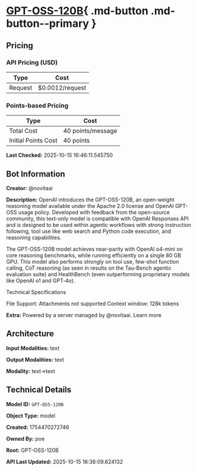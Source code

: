 # [GPT-OSS-120B](https://poe.com/GPT-OSS-120B){ .md-button .md-button--primary }

## Pricing

### API Pricing (USD)

| Type | Cost |
|------|------|
| Request | $0.0012/request |

### Points-based Pricing

| Type | Cost |
|------|------|
| Total Cost | 40 points/message |
| Initial Points Cost | 40 points |

**Last Checked:** 2025-10-15 16:46:11.545750


## Bot Information

**Creator:** @novitaai

**Description:** OpenAI introduces the GPT-OSS-120B, an open-weight reasoning model available under the Apache 2.0 license and OpenAI GPT-OSS usage policy. Developed with feedback from the open-source community, this text-only model is compatible with OpenAI Responses API and is designed to be used within agentic workflows with strong instruction following, tool use like web search and Python code execution, and reasoning capabilities.

The GPT-OSS-120B model achieves near-parity with OpenAI o4-mini on core reasoning benchmarks, while running efficiently on a single 80 GB GPU. This model also performs strongly on tool use, few-shot function calling, CoT reasoning (as seen in results on the Tau-Bench agentic evaluation suite) and HealthBench (even outperforming proprietary models like OpenAI o1 and GPT‑4o). 

Technical Specifications

File Support: Attachments not supported
Context window: 128k tokens

**Extra:** Powered by a server managed by @novitaai. Learn more


## Architecture

**Input Modalities:** text

**Output Modalities:** text

**Modality:** text->text


## Technical Details

**Model ID:** `GPT-OSS-120B`

**Object Type:** model

**Created:** 1754470272746

**Owned By:** poe

**Root:** GPT-OSS-120B

**API Last Updated:** 2025-10-15 16:36:09.624132

